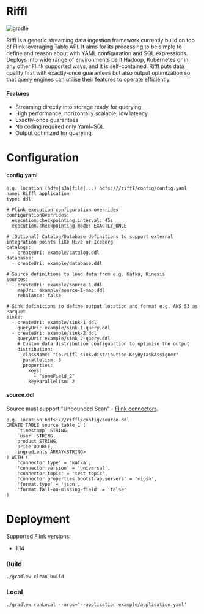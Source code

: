 # Riffl
![gradle](https://github.com/riffl/riffl/actions/workflows/gradle.yml/badge.svg)

Riffl is a generic streaming data ingestion framework currently build on top of Flink leveraging Table API.
It aims for its processing to be simple to define and reason about with YAML configuration and SQL expressions.
Deploys into wide range of environments be it Hadoop, Kubernetes or in any other Flink supported ways, and it is self-contained.
Riffl puts data quality first with exactly-once guarantees but also output optimization so that query engines can utilise their features to operate efficiently.

#### Features
* Streaming directly into storage ready for querying
* High performance, horizontally scalable, low latency
* Exactly-once guarantees
* No coding required only Yaml+SQL
* Output optimized for querying

# Configuration

#### config.yaml
```
e.g. location (hdfs|s3a|file|...) hdfs:///riffl/config/config.yaml
name: Riffl application
type: ddl

# Flink execution configuration overrides
configurationOverrides:
  execution.checkpointing.interval: 45s
  execution.checkpointing.mode: EXACTLY_ONCE

# [Optional] Catalog/Database definitions to support external integration points like Hive or Iceberg
catalogs:                                        
  - createUri: example/catalog.ddl                
databases:                                          
  - createUri: example/database.ddl
  
# Source definitions to load data from e.g. Kafka, Kinesis
sources:
  - createUri: example/source-1.ddl
    mapUri: example/source-1-map.ddl
    rebalance: false

# Sink definitions to define output location and format e.g. AWS S3 as Parquet
sinks:
  - createUri: example/sink-1.ddl
    queryUri: example/sink-1-query.ddl
  - createUri: example/sink-2.ddl
    queryUri: example/sink-2-query.ddl
    # Custom data distribution configuartion to optimise the output  
    distribution:
      className: "io.riffl.sink.distribution.KeyByTaskAssigner"
      parallelism: 5
      properties:
        keys:
          - "someField_2"
        keyParallelism: 2
```
#### source.ddl

Source must support "Unbounded Scan" - [Flink connectors](https://nightlies.apache.org/flink/flink-docs-release-1.14/docs/connectors/table/overview/).

```
e.g. location hdfs:///riffl/config/source.ddl
CREATE TABLE source_table_1 (
    `timestamp` STRING,
    `user` STRING,
    product STRING,
    price DOUBLE,
    ingredients ARRAY<STRING>
) WITH (
    'connector.type' = 'kafka',
    'connector.version' = 'universal',
    'connector.topic' = 'test-topic',
    'connector.properties.bootstrap.servers' = '<ips>',
    'format.type' = 'json',
    'format.fail-on-missing-field' = 'false'
)
```

# Deployment
Supported Flink versions:
* 1.14

### Build
```
./gradlew clean build
```

### Local
```
./gradlew runLocal --args='--application example/application.yaml'
```
